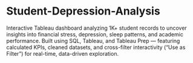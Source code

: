 # Student-Depression-Analysis
Interactive Tableau dashboard analyzing 1K+ student records to uncover insights into financial stress, depression, sleep patterns, and academic performance. Built using SQL, Tableau, and Tableau Prep — featuring calculated KPIs, cleaned datasets, and cross-filter interactivity (“Use as Filter”) for real-time, data-driven exploration.
